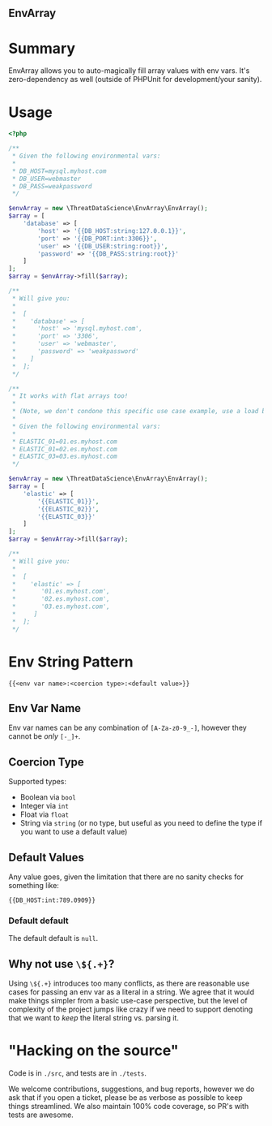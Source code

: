 EnvArray
--------

# Summary
EnvArray allows you to auto-magically fill array values with env vars. It's zero-dependency as well (outside of PHPUnit 
for development/your sanity).

# Usage

```php
<?php

/**
 * Given the following environmental vars:
 * 
 * DB_HOST=mysql.myhost.com
 * DB_USER=webmaster
 * DB_PASS=weakpassword
 */

$envArray = new \ThreatDataScience\EnvArray\EnvArray();
$array = [
    'database' => [
        'host' => '{{DB_HOST:string:127.0.0.1}}',
        'port' => '{{DB_PORT:int:3306}}',
        'user' => '{{DB_USER:string:root}}',
        'password' => '{{DB_PASS:string:root}}'
    ]
];
$array = $envArray->fill($array);

/**
 * Will give you:
 * 
 *  [
 *    'database' => [
 *      'host' => 'mysql.myhost.com',
 *      'port' => '3306',
 *      'user' => 'webmaster',
 *      'password' => 'weakpassword'
 *    ]
 *  ];
 */

/**
 * It works with flat arrays too!
 * 
 * (Note, we don't condone this specific use case example, use a load balancer)
 * 
 * Given the following environmental vars:
 * 
 * ELASTIC_01=01.es.myhost.com
 * ELASTIC_01=02.es.myhost.com
 * ELASTIC_03=03.es.myhost.com
 */

$envArray = new \ThreatDataScience\EnvArray\EnvArray();
$array = [
    'elastic' => [
        '{{ELASTIC_01}}',
        '{{ELASTIC_02}}',
        '{{ELASTIC_03}}'
    ]
];
$array = $envArray->fill($array);

/**
 * Will give you:
 * 
 *  [
 *    'elastic' => [
 *       '01.es.myhost.com',
 *       '02.es.myhost.com',
 *       '03.es.myhost.com',
 *     ]
 *  ];
 */

```

# Env String Pattern
```text
{{<env var name>:<coercion type>:<default value>}}
```

## Env Var Name
Env var names can be any combination of `[A-Za-z0-9_-]`, however they cannot be _only_ `[-_]+`.

## Coercion Type
Supported types:

- Boolean via `bool`
- Integer via `int`
- Float via `float`
- String via `string` (or no type, but useful as you need to define the type if you want to use a default value)

## Default Values
Any value goes, given the limitation that there are no sanity checks for something like:
```text
{{DB_HOST:int:789.0909}}
```
### Default default
The default default is `null`.

## Why not use `\${.+}`?
Using `\${.+}` introduces too many conflicts, as there are reasonable use cases for passing an env var as a literal in a
string. We agree that it would make things simpler from a basic use-case perspective, but the level of complexity of the
project jumps like crazy if we need to support denoting that we want to _keep_ the literal string vs. parsing it.

# "Hacking on the source"
Code is in `./src`, and tests are in `./tests`. 

We welcome contributions, suggestions, and bug reports, however we do ask that if you open a ticket, please be as 
verbose as possible to keep things streamlined. We also maintain 100% code coverage, so PR's with tests are awesome. 